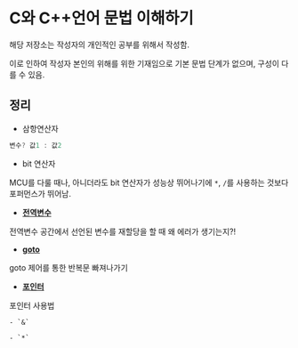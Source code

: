 # C와 C++언어 문법 이해하기

해당 저장소는 작성자의 개인적인 공부를 위해서 작성함.

이로 인하여 작성자 본인의 위해를 위한 기재임으로 기본 문법 단계가 없으며, 구성이 다를 수 있음.

## 정리

- 삼항연산자

```c
변수? 값1 : 값2
```

- bit 연산자

MCU를 다룰 때나, 아니더라도 bit 연산자가 성능상 뛰어나기에 `*`, `/`를 사용하는 것보다 포퍼먼스가 뛰어남.

- [**전역변수**](./global_variable)

전역변수 공간에서 선언된 변수를 재할당을 할 때 왜 에러가 생기는지?!

- [**goto**](./goto)

goto 제어를 통한 반복문 빠져나가기

- [**포인터**](./pointer)

포인터 사용법

    - `&`

    - `*`
